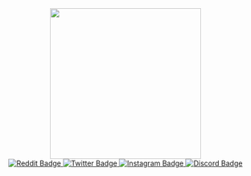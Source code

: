 <div id="header" align="center">
  <img src="https://imgur.com/p2w8Ira.png" width="300"/>
<div id="badges">
  <a href="https://www.reddit.com/user/TheMVEment">
    <img src="https://img.shields.io/badge/Reddit-orange?style=for-the-badge&logo=reddit&logoColor=white" alt="Reddit Badge"/>
  </a>
  <a href="https://twitter.com/MrMVEment">
    <img src="https://img.shields.io/badge/Twitter-blue?style=for-the-badge&logo=twitter&logoColor=white" alt="Twitter Badge"/>
  </a>
  <a href="https://www.instagram.com/mvementart">
    <img src="https://img.shields.io/badge/Instagram-green?style=for-the-badge&logo=instagram&logoColor=white" alt="Instagram Badge"/>
  </a>
  <a href="https://discordapp.com/users/162155634182193153">
     <img src="https://img.shields.io/badge/M•VE%233940-lightgrey?style=for-the-badge&logo=discord&logoColor=white" alt="Discord Badge"/>
  </a>
</div>
</div>
